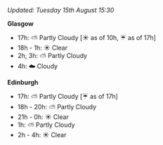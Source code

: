 *Updated: Tuesday 15th August 15:30*

**Glasgow**

* 17h: :partly_sunny: Partly Cloudy [:sunny: as of 10h, :umbrella: as of 17h]
* 18h - 1h: :sunny: Clear
* 2h, 3h: :partly_sunny: Partly Cloudy
* 4h: :cloud: Cloudy

**Edinburgh**

* 17h: :partly_sunny: Partly Cloudy [:umbrella: as of 17h]
* 18h - 20h: :partly_sunny: Partly Cloudy
* 21h - 0h: :sunny: Clear
* 1h: :partly_sunny: Partly Cloudy
* 2h - 4h: :sunny: Clear
